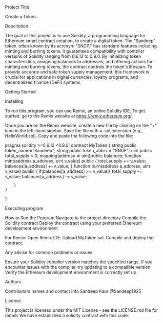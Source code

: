 Project Title

Create a Token.

Description

The goal of this project is to use Solidity, a programming language for Ethereum smart contract creation, to create a digital token. The "Sandeep" token, often known by its acronym "SNDP," has standard features including minting and burning tokens. It guarantees compatibility with compiler versions of Solidity ranging from 0.6.12 to 0.9.0. By initializing token characteristics, assigning balances to addresses, and offering actions for minting and burning tokens, the contract controls the token's lifespan. To provide accurate and safe token supply management, this framework is crucial for applications in digital currencies, loyalty programs, and decentralized finance (DeFi) systems.

Getting Started

Installing

To run this program, you can use Remix, an online Solidity IDE. To get started, go to the Remix website at https://remix.ethereum.org/.

Once you are on the Remix website, create a new file by clicking on the "+" icon in the left-hand sidebar. Save the file with a .sol extension (e.g., HelloWorld.sol). Copy and paste the following code into the file:

pragma solidity >=0.6.12 <0.9.0;
contract MyToken {
    string public token_name="Sandeep";
    string public token_abbrv = "SNDP";
    uint public total_supply = 0;
    mapping(address => uint)public balances;
    function mint(address a_address, uint v_value) public {
        total_supply += v_value;
        balances[a_address] +=v_value;
    }
    function burn(address a_address, uint v_value) public {
        if(balances[a_address] >= v_value){
           total_supply -= v_value;
           balances[a_address] -= v_value;

        }
    }
}


Executing program

How to Run the Program
Navigate to the project directory
Compile the Solidity contract
Deploy the contract using your preferred Ethereum development environment 

For Remix:
Open Remix IDE.
Upload MyToken.sol.
Compile and deploy the contract.


Any advise for common problems or issues.

Ensure your Solidity compiler version matches the specified range.
If you encounter issues with the compiler, try updating to a compatible version.
Verify the Ethereum development environment is correctly set up.



Authors

Contributors names and contact info
Sandeep Kaur
@Sandeep1925

License

This project is licensed under the MIT License - see the LICENSE.md file for details 
We have established a solidity contract with this code. 
